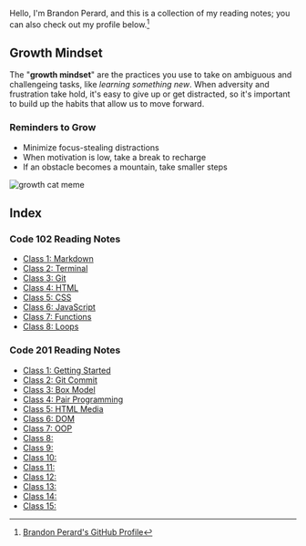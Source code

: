 Hello, I'm Brandon Perard, and this is a collection of my reading notes; you can also check out my profile below.[^1]

## Growth Mindset
The "**growth mindset**" are the practices you use to take on ambiguous and challengeing tasks, like *learning something new*. When adversity and frustration take hold, it's easy to give up or get distracted, so it's important to build up the habits that allow us to move forward.
### Reminders to Grow
- Minimize focus-stealing distractions
- When motivation is low, take a break to recharge
- If an obstacle becomes a mountain, take smaller steps

![growth cat meme](https://live.staticflickr.com/263/18817437423_0fef24a7e6_n.jpg)


## Index

### Code 102 Reading Notes
- [Class 1: Markdown](./markdown)
- [Class 2: Terminal](./terminal)
- [Class 3: Git](./git)
- [Class 4: HTML](./html)
- [Class 5: CSS](./css)
- [Class 6: JavaScript](./javascript)
- [Class 7: Functions](./functions)
- [Class 8: Loops](./loops)

### Code 201 Reading Notes
- [Class 1: Getting Started](./class-01)
- [Class 2: Git Commit](./class-02)
- [Class 3: Box Model](./class-03)
- [Class 4: Pair Programming](./class-04)
- [Class 5: HTML Media](./class-05)
- [Class 6: DOM](./class-06)
- [Class 7: OOP](./class-07)
- [Class 8: ](./class-08)
- [Class 9: ](./class-09)
- [Class 10: ](./class-10)
- [Class 11: ](./class-11)
- [Class 12: ](./class-12)
- [Class 13: ](./class-13)
- [Class 14: ](./class-14)
- [Class 15: ](./class-15)

[^1]: [Brandon Perard's GitHub Profile](https://github.com/bperard)
